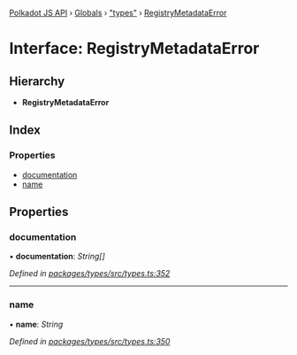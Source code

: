 [Polkadot JS API](../README.md) › [Globals](../globals.md) › ["types"](../modules/_types_.md) › [RegistryMetadataError](_types_.registrymetadataerror.md)

# Interface: RegistryMetadataError

## Hierarchy

* **RegistryMetadataError**

## Index

### Properties

* [documentation](_types_.registrymetadataerror.md#documentation)
* [name](_types_.registrymetadataerror.md#name)

## Properties

###  documentation

• **documentation**: *String[]*

*Defined in [packages/types/src/types.ts:352](https://github.com/polkadot-js/api/blob/20ed3bb5fe/packages/types/src/types.ts#L352)*

___

###  name

• **name**: *String*

*Defined in [packages/types/src/types.ts:350](https://github.com/polkadot-js/api/blob/20ed3bb5fe/packages/types/src/types.ts#L350)*
